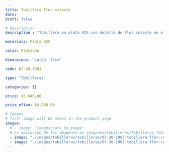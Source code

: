 ```yaml
---
title: Tobillera flor celeste
date: 
draft: false

# descripcion
description : "Tobillera en plata 925 con detalle de flor celeste en el cierre. Cierre tipo reasa."

materials: Plata 925

color: Plateado

dimensions: "Largo: 27cm"

code: 07-30-1903

type: "Tobilleras"

categories: []

price: $5.040,00

price_eftvo: $4.280,00

# Images
# first image will be shown in the product page
images:
  # - image: "images/path_to_image"
  # La ubicacion de las imagenes es imagenes/Tobilleras/Tobilleras.Tobilleras/07-30-1903-tobillera-flor-celeste
  - image: "./images/tobilleras/tobilleras/07-30-1903-tobillera-flor-celeste_a.jpg"
  - image: "./images/tobilleras/tobilleras/07-30-1903-tobillera-flor-celeste_b.jpg"
---
```

